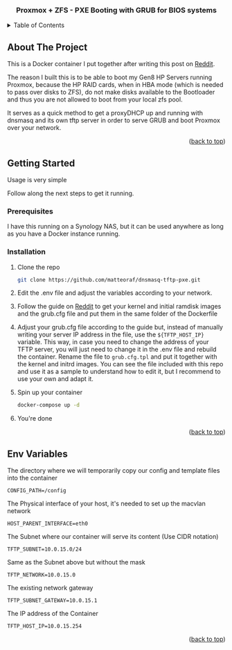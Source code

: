 <div id="top"></div>


<br />
<h3 align="center">Proxmox + ZFS - PXE Booting with GRUB for BIOS systems</h3>
</div>



<!-- TABLE OF CONTENTS -->
<details>
  <summary>Table of Contents</summary>
  <ol>
    <li>
      <a href="#about-the-project">About The Project</a>
    </li>
    <li>
      <a href="#getting-started">Getting Started</a>
      <ul>
        <li><a href="#prerequisites">Prerequisites</a></li>
        <li><a href="#installation">Installation</a></li>
      </ul>
    </li>
    <li><a href="#env-variables">ENV VARIABLES</a></li>
  </ol>
</details>



<!-- ABOUT THE PROJECT -->
## About The Project

This is a Docker container I put together after writing this post on [Reddit](https://www.reddit.com/r/homelab/comments/st3bji/proxmox_zfs_pxe_booting_with_grub_for_bios_systems/).

The reason I built this is to be able to boot my Gen8 HP Servers running Proxmox, because the HP RAID cards, when in HBA mode (which is needed to pass over disks to ZFS), do not make disks available to the Bootloader and thus you are not allowed to boot from your local zfs pool.

It serves as a quick method to get a proxyDHCP up and running with dnsmasq and its own tftp server in order to serve GRUB and boot Proxmox over your network.


<p align="right">(<a href="#top">back to top</a>)</p>


<!-- GETTING STARTED -->
## Getting Started

Usage is very simple

Follow along the next steps to get it running.

### Prerequisites

I have this running on a Synology NAS, but it can be used anywhere as long as you have a Docker instance running.

### Installation

1. Clone the repo
   ```sh
   git clone https://github.com/matteoraf/dnsmasq-tftp-pxe.git
   ```
2. Edit the .env file and adjust the variables according to your network.

3. Follow the guide on [Reddit](https://www.reddit.com/r/homelab/comments/st3bji/proxmox_zfs_pxe_booting_with_grub_for_bios_systems/) to get your kernel and initial ramdisk images and the grub.cfg file and put them in the same folder of the Dockerfile

4. Adjust your grub.cfg file according to the guide but, instead of manually writing your server IP address in the file, use the `${TFTP_HOST_IP}` variable. 
This way, in case you need to change the address of your TFTP server, you will just need to change it in the .env file and rebuild the container.
Rename the file to `grub.cfg.tpl` and put it together with the kernel and initrd images.
You can see the file included with this repo and use it as a sample to understand how to edit it, but I recommend to use your own and adapt it.

5. Spin up your container
   ```sh
   docker-compose up -d
   ```

6. You're done

<p align="right">(<a href="#top">back to top</a>)</p>



<!-- ENV VARIABLES -->
## Env Variables

The directory where we will temporarily copy our config and template files into the container
```
CONFIG_PATH=/config
```

The Physical interface of your host, it's needed to set up the macvlan network
```
HOST_PARENT_INTERFACE=eth0
```

The Subnet where our container will serve its content (Use CIDR notation)
```
TFTP_SUBNET=10.0.15.0/24
```

Same as the Subnet above but without the mask
```
TFTP_NETWORK=10.0.15.0
```

The existing network gateway
```
TFTP_SUBNET_GATEWAY=10.0.15.1
```
The IP address of the Container
```
TFTP_HOST_IP=10.0.15.254
```


<p align="right">(<a href="#top">back to top</a>)</p>